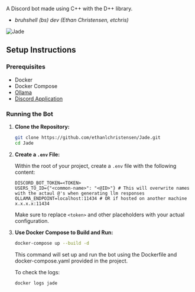 A Discord bot made using C++ with the D++ library.
- _bruhshell (bs) dev (Ethan Christensen, etchris)_

![Jade](https://github.com/user-attachments/assets/1045f56f-ab7d-4f3f-ae78-5f66201c0242)

## Setup Instructions

### Prerequisites
- Docker
- Docker Compose
- [Ollama](https://ollama.com/)
- [Discord Application](https://discord.com/developers/applications)

### Running the Bot

1. **Clone the Repository:**

    ```bash
    git clone https://github.com/ethanlchristensen/Jade.git
    cd Jade
    ```

2. **Create a `.env` File:**

    Within the root of your project, create a `.env` file with the following content:

    ```
    DISCORD_BOT_TOKEN=<TOKEN>
    USERS_TO_ID={"<common-name>": "<@ID>"} # This will overwrite names with the actaul @'s when generating llm responses
    OLLAMA_ENDPOINT=localhost:11434 # OR if hosted on another machine x.x.x.x:11434
    ```
   
   Make sure to replace `<token>` and other placeholders with your actual configuration.

3. **Use Docker Compose to Build and Run:**

   ```bash
   docker-compose up --build -d
   ```
   This command will set up and run the bot using the Dockerfile and docker-compose.yaml provided in the project.

   To check the logs:
   ```bash
   docker logs jade   
   ```
